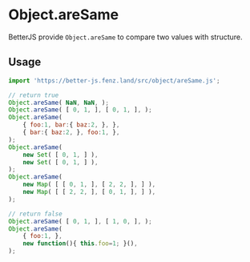 # Object.areSame

BetterJS provide `Object.areSame` to compare two values with structure. 


## Usage

```javascript
import 'https://better-js.fenz.land/src/object/areSame.js';

// return true
Object.areSame( NaN, NaN, );
Object.areSame( [ 0, 1, ], [ 0, 1, ], );
Object.areSame(
	{ foo:1, bar:{ baz:2, }, },
	{ bar:{ baz:2, }, foo:1, },
);
Object.areSame(
	new Set( [ 0, 1, ] ),
	new Set( [ 0, 1, ] ),
);
Object.areSame(
	new Map( [ [ 0, 1, ], [ 2, 2, ], ] ),
	new Map( [ [ 2, 2, ], [ 0, 1, ], ] ),
);

// return false
Object.areSame( [ 0, 1, ], [ 1, 0, ], );
Object.areSame(
	{ foo:1, },
	new function(){ this.foo=1; }(),
);
```
